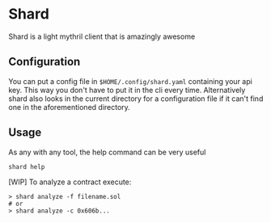 # Shard

Shard is a light mythril client that is amazingly awesome

## Configuration
You can put a config file in ```$HOME/.config/shard.yaml``` containing your api key.
This way you don't have to put it in the cli every time. Alternatively shard also looks in the current directory for
a configuration file if it can't find one in the aforementioned directory.

## Usage
As any with any tool, the help command can be very useful
```
shard help
```

[WIP] To analyze a contract execute:
```
> shard analyze -f filename.sol
# or
> shard analyze -c 0x606b...
```